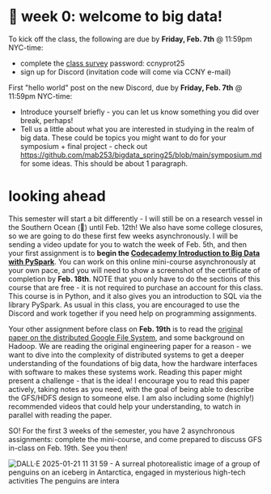 # 🤖 week 0: welcome to big data!

To kick off the class, the following are due by **Friday, Feb. 7th** @ 11:59pm NYC-time:
- complete the [class survey](https://airtable.com/appLImpqyB4Mw1xtD/shrlaIUoyxLGvTaEy) password: ccnyprot25
- sign up for Discord (invitation code will come via CCNY e-mail)

First "hello world" post on the new Discord, due by **Friday, Feb. 7th** @ 11:59pm NYC-time:
- Introduce yourself briefly - you can let us know something you did over break, perhaps!
- Tell us a little about what you are interested in studying in the realm of big data. These could be topics you might want to do for your symposium + final project - check out https://github.com/mab253/bigdata_spring25/blob/main/symposium.md for some ideas. This should be about 1 paragraph.

# looking ahead

This semester will start a bit differently - I will still be on a research vessel in the Southern Ocean (🐧) until Feb. 12th! We also have some college closures, so we are going to do these first few weeks asynchronously. I will be sending a video update for you to watch the week of Feb. 5th, and then your first assignment is to **begin the [Codecademy Introduction to Big Data with PySpark](https://www.codecademy.com/learn/big-data-pyspark)**. You can work on this online mini-course asynchronously at your own pace, and you will need to show a screenshot of the certificate of completion by **Feb. 18th**. NOTE that you only have to do the sections of this course that are free - it is not required to purchase an account for this class. This course is in Python, and it also gives you an introduction to SQL via the library PySpark. As usual in this class, you are encouraged to use the Discord and work together if you need help on programming assignments. 

Your other assignment before class on **Feb. 19th** is to read the [original paper on the distributed Google File System](https://github.com/mab253/bigdata_spring24/blob/main/readings/google-file-system.pdf), and some background on Hadoop. We are reading the original engineering paper for a reason - we want to dive into the complexity of distributed systems to get a deeper understanding of the foundations of big data, how the hardware interfaces with software to makes these systems work. Reading this paper might present a challenge - that is the idea! I encourage you to read this paper actively, taking notes as you need, with the goal of being able to describe the GFS/HDFS design to someone else. I am also including some (highly!) recommended videos that could help your understanding, to watch in parallel with reading the paper.

SO! For the first 3 weeks of the semester, you have 2 asynchronous assignments: complete the mini-course, and come prepared to discuss GFS in-class on Feb. 19th. See you then!

![DALL·E 2025-01-21 11 31 59 - A surreal photorealistic image of a group of penguins on an iceberg in Antarctica, engaged in mysterious high-tech activities  The penguins are intera](https://github.com/user-attachments/assets/94fdfd24-0e34-4d07-aa64-3c97c0ca7c58)


